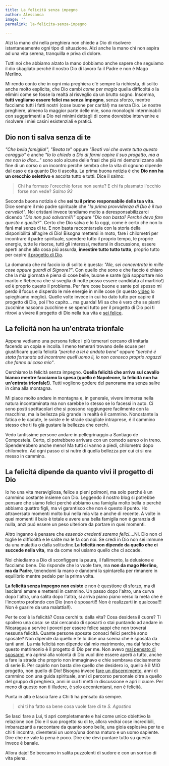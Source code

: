 ```yaml
---
title: La felicitá senza impegno
author: Alescanca
image: ''
permalink: la-felicita-senza-impegno

---
```

Alzi la mano chi nella preghiera non chiede a Dio di risolvere istantaneamente ogni tipo di situazione. Alzi anche la mano chi non aspira ad una vita serena, tranquilla e priva di dolore. 

Tutti noi che abbiamo alzato la mano dobbiamo anche sapere che seguiamo il dio sbagliato perché il nostro Dio di lavoro fa il Padre e non è Mago Merlino.

Mi rendo conto che in ogni mia preghiera c'è sempre la richiesta, di solito anche molto esplicita, che Dio cambi _come per magia_ quella difficoltá o la elimini come se fosse la realtá al risveglio da un brutto sogno. Insomma, **tutti vogliamo essere felici ma senza impegno**, senza sforzo, mentre facciamo tutti i fatti nostri (cose buone per caritá!) ma senza Dio. Le nostre preghiere, almeno la maggior parte delle mie, sono monologhi interminabili con suggerimenti a Dio nei minimi dettagli di come dovrebbe intervenire e risolvere i miei casini esistenziali e pratici.

## Dio non ti salva senza di te

_"Che bella famiglia!", "Beata te_" oppure _"Beati voi che avete tutto questo coraggio"_ e anche _"Io lo chiedo a Dio di farmi capire il suo progetto, ma a me non lo dice..."_ sono solo alcune delle frasi che piú mi demoralizzano alla fine di un corso o un incontro perché sembra che la vita di ognuno dipende dal caso e da quanto Dio ti ascolta. La prima buona notizia è che **Dio non ha un orecchio selettivo** e ascolta tutto e tutti. Dice il salmo:

> Chi ha formato l'orecchio forse non sente? E chi fa plasmato l'occhio forse non vede? <cite>Salmo 93</cite>

Seconda buona notizia è che **sei tu il primo responsabile della tua vita**. Dice sempre il mio padre spirituale che "_la prima provvidenza di Dio è il tuo cervello!"_. Noi cristiani invece tendiamo molto a deresponsabilizzarci dicendo "_Dio non puó salvarmi?!"_ oppure "_Dio non basta? Perché devo fare questo e quello?"_. Certo che Dio salva e lo fa oggi, come è certo che non lo fará mai senza di te. E non basta raccontarsela con la storia della disponibilitá all'agire di Dio! Bisogna mettersi in moto, fare i chilometri per incontrare il padre spirituale, spendere tutto il proprio tempo, le proprie energie, tutte le risorse, tutti gli interessi, mettersi in discussione, essere aperti anche alla cosa piú assurda, **investire tutto tutto tutto**, proprio tutto per capire [il progetto di Dio](https://5p2p.it/il-progetto-di-dio-obiettivo-n1).

La domanda che mi faccio io di solito è questa: _"Ale, sei concentrata in mille cose oppure guardi al Signore?"_. Con quello che sono e che faccio è chiaro che la mia giornata è piena di cose belle, buone e sante (giá sopportare mio marito e Rebecca che si sveglia di notte posso essere candidata al martirio!) ed è proprio questo il problema. Per fare cose buone e sante poi spesso mi perdo il focus e disperdo le mie energie in mille cose (in questo [video](https://youtu.be/u08iNp8qURw) lo spieghiamo meglio). Quelle volte invece in cui ho dato tutto per capire il progetto di Dio, poi l'ho capito… ma guarda! Mi sa che è vero che se pianti zucchine nascono zucchine e se spendi tutto per il progetto di Dio poi ti ritrovi a vivere il progetto di Dio nella tua vita e [sei felice](https://5p2p.it/solo-dio-basta).

## La felicitá non ha un'entrata trionfale

Appena vediamo una persona felice i più temerari cercano di imitarla facendo un copia e incolla. I meno temerari trovano delle scuse per giustificare quella felicità _"perché a lei é andata bene"_ oppure _"perché é stata fortunata ad incontrare quell'uomo lì, io non conosco proprio ragazzi che fanno al caso mio"_.

Cerchiamo la felicitá senza impegno. **Quella felicitá che arriva sul cavallo bianco mentre facciamo la spesa (quello è Napoleone, la felicitá non ha un'entrata trionfale!)**. Tutti vogliono godere del panorama ma senza salire in cima alla montagna.

Mi piace molto andare in montagna e, in generale, vivere immersa nella natura incontaminata ma non sarebbe lo stesso se lo facessi in auto. Ci sono posti spettacolari che si possono raggiungere facilmente con la macchina, ma la bellezza più grande in realtà è il cammino. Nonostante la fatica e le cadute, le sviste e le strade sbagliate intraprese, é il cammino stesso che ti fa già gustare la bellezza che cerchi.

Vedo tantissime persone andare in pellegrinaggio a Santiago de Compostela. Certo, ci potrebbero arrivare con un comodo aereo o in treno. Spenderebbero anche meno! Ma tutti ci vanno a piedi, chilometro dopo chilometro. Ad ogni passo ci si nutre di quella bellezza per cui ci si era messo in cammino.

## La felicitá dipende da quanto vivi il progetto di Dio

Io ho una vita meravigliosa, felice a pieni polmoni, ma solo perché è un cammino costante insieme con Dio. Leggendo il nostro blog si potrebbe pensare che siamo felici perché abbiamo una famiglia molto bella o perché abbiamo quattro figli, ma vi garantisco che non é questo il punto. Ho attraversato momenti molto bui nella mia vita e anche di recente. A volte in quei momenti il buio è totale e avere una bella famiglia non é garanzia di nulla, anzi puó essere un peso ulteriore da portare in quei momenti.

Altro inganno è pensare che _essendo credenti saremo felici_....NI. Dio non ci toglie le difficoltà e le salite ma le fa con noi. Se credi in Dio non sei immune da una malattia o dalla solitudine.**La felicità non dipende da quello che ci succede nella vita**, ma da come noi usiamo quello che ci accade.

Noi chiediamo a Dio di sconfiggere la paura, il fallimento, la delusione e facciamo bene. Dio risponde che lo vuole fare, ma **non da mago Merlino, ma da Padre**, tenendomi la mano e dandomi la spintarella per rimanere in equilibrio mentre pedalo per la prima volta.

**La felicitá senza impegno non esiste** e non è questione di sforzo, ma di lasciarsi amare e mettersi in cammino. Un passo dopo l'altro, una curva dopo l'altra, una salita dopo l'altra, si arriva piano piano verso la meta che è l'incontro profondo con Dio (non è sposarti!! Non è realizzarti in qualcosa!!! Non è guarire da una malattia!!).

Per te cos'è la felicitá? Cosa cerchi tu dalla vita? Cosa desidera il cuore? Ti spoilero una cosa: se stai cercando di sposarti o stai puntando ad andare in Nicaragua a servire i poveri per essere felice sappi che non troverai nessuna felicitá. Quante persone sposate conosci felici perché sono sposate? Non dipende da quello e te lo dice una scema che è sposata da tanti anni. La mia felicitá non dipende dal mio matrimonio, ma dal fatto che questo matrimonio è il progetto di Dio per me. Non avevo [mai pensato di sposarmi](https://5p2p.it/2013/04/22/lui-quello-giusto.html) ma aprirsi alla volontá di Dio vuol dire essere aperti a tutto, anche a fare la strada che proprio non immaginavo e chie sembrava decisamente di serie B. Per capirlo non basta dire quello che desidero io, quello è il MIO progetto, non quello di Dio! Bisogna invece [fare un discernimento](https://5p2p.it/2013/12/04/cosa-vuoi-che-io-faccia.html), anni di cammino con una guida spirituale, anni di percorso personale oltre a quello del gruppo di preghiera, anni in cui ti metti in discussione e apri il cuore. Per meno di questo non ti illudere, è solo accontentarsi, non è felicitá.

Punta in alto e lascia fare a Chi ti ha pensato da sempre.

>chi ti ha fatto sa bene cosa vuole fare di te <cite>S. Agostino</cite>

Se lasci fare a Lui, ti apri completamente e hai come unico obiettivo la relazione con Dio e il suo progetto su di te, allora vedrai cose incredibili, imbarazzanti a raccontare da quanto sono belle, una gioia esplosiva per te e chi ti incontra, diventerai un uomo/una donna maturo e un uomo sapiente. Dire che ne vale la pena è poco. Dire che devi puntare tutto su questo invece è banale.

Allora daje! Se beccamo in salita puzzolenti di sudore e con un sorriso di vita piena.